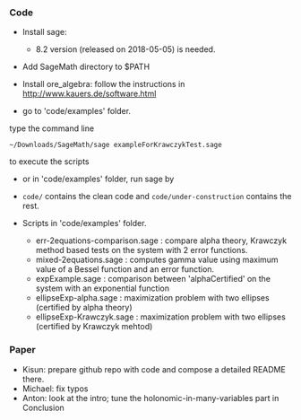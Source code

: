 ### Code ###

* Install sage:
  * 8.2 version (released on 2018-05-05) is needed.

* Add SageMath directory to $PATH

* Install ore_algebra: follow the instructions in http://www.kauers.de/software.html

* go to 'code/examples' folder.

type the command line
```
~/Downloads/SageMath/sage exampleForKrawczykTest.sage
```
to execute the scripts

* or in 'code/examples' folder, run sage by 

* `code/` contains the clean code and `code/under-construction` contains the rest.

* Scripts in 'code/examples' folder.
     * err-2equations-comparison.sage : compare alpha theory, Krawczyk method based tests on the system with 2 error functions.
     * mixed-2equations.sage : computes gamma value using maximum value of a Bessel function and an error function.
     * expExample.sage : comparison between 'alphaCertified' on the system with an exponential function
     * ellipseExp-alpha.sage : maximization problem with two ellipses (certified by alpha theory)
     * ellipseExp-Krawczyk.sage : maximization problem with two ellipses (certified by Krawczyk mehtod)
  

### Paper ###

* Kisun: prepare github repo with code and compose a detailed README there. 
* Michael: fix typos
* Anton: look at the intro; tune the holonomic-in-many-variables part in Conclusion

